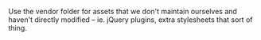 Use the vendor folder for assets that we don't maintain ourselves and haven't directly modified – ie. jQuery plugins, extra stylesheets that sort of thing.